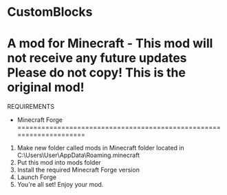 # CustomBlocks
A mod for Minecraft - This mod will not receive any future updates
Please do not copy! This is the original mod!
====================================================================
REQUIREMENTS
- Minecraft Forge
====================================================================
1. Make new folder called mods in Minecraft folder located in C:\Users\User\AppData\Roaming\.minecraft
2. Put this mod into mods folder
3. Install the required Minecraft Forge version
4. Launch Forge
5. You're all set! Enjoy your mod.
